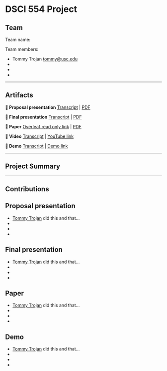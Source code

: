 # DSCI 554 Project

## Team

Team name:

Team members:

- Tommy Trojan <tommy@usc.edu>
-
-
-

---

## Artifacts

__🍿  Proposal presentation__ [Transcript](presentations/proposal/TRANSCRIPT.md) | [PDF](presentations/proposal/presentation.pdf)

__🍿  Final presentation__ [Transcript](presentations/final/TRANSCRIPT.md) | [PDF](presentations/final/presentation.pdf)

__📄  Paper__ [Overleaf read only link](https://www.overleaf.com/read/btvmfhdyrbvk) | [PDF](paper/paper.pdf)

__🎥  Video__ [Transcript](video/TRANSCRIPT.md) | [YouTube link]()

__🚢  Demo__ [Transcript](video/TRANSCRIPT.md) | [Demo link](https://pdms.usc.edu/dsci-554/projects/<team-name-slug>)

---

## Project Summary

---

## Contributions

## Proposal presentation

- [Tommy Trojan](mailto:tommy@usc.edu) did this and that...
-
-
-

## Final presentation

- [Tommy Trojan](mailto:tommy@usc.edu) did this and that...
-
-
-

## Paper

- [Tommy Trojan](mailto:tommy@usc.edu) did this and that...
-
-
-

## Demo

- [Tommy Trojan](mailto:tommy@usc.edu) did this and that...
-
-
-